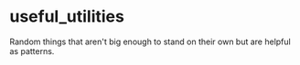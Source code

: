 # useful_utilities
Random things that aren't big enough to stand on their own but are helpful as patterns.
